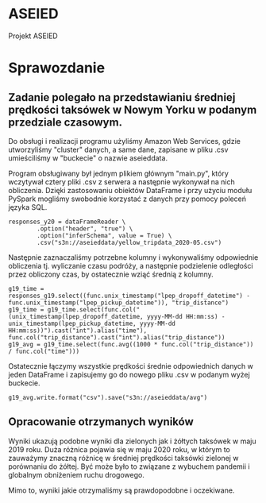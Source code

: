 # ASEIED
Projekt ASEIED


# Sprawozdanie

## Zadanie polegało na przedstawianiu średniej prędkości taksówek w Nowym Yorku w podanym przedziale czasowym.

Do obsługi i realizacji programu użyliśmy Amazon Web Services, gdzie utworzyliśmy "cluster" danych, a same dane, zapisane w pliku .csv umieściliśmy w "buckecie"
o nazwie aseieddata.

Program obsługiwany był jednym plikiem głównym "main.py", który wczytywał cztery pliki .csv z serwera a następnie wykonywał na nich obliczenia.
Dzięki zastosowaniu obiektów DataFrame i przy użyciu modułu PySpark mogliśmy swobodnie korzystać z danych przy pomocy poleceń języka SQL.

````
responses_y20 = dataFrameReader \
        .option("header", "true") \
        .option("inferSchema", value = True) \
        .csv("s3n://aseieddata/yellow_tripdata_2020-05.csv")  
````    

Następnie zaznaczaliśmy potrzebne kolumny i wykonywaliśmy odpowiednie obliczenia tj. wyliczanie czasu podróży, a następnie podzielenie odległości przez obliczony czas, by ostatecznie wziąć średnią z kolumny.

````
g19_time = responses_g19.select((func.unix_timestamp("lpep_dropoff_datetime") - func.unix_timestamp("lpep_pickup_datetime")), "trip_distance")
g19_time = g19_time.select(func.col("(unix_timestamp(lpep_dropoff_datetime, yyyy-MM-dd HH:mm:ss) - unix_timestamp(lpep_pickup_datetime, yyyy-MM-dd HH:mm:ss))").cast("int").alias("time"), func.col("trip_distance").cast("int").alias("trip_distance"))
g19_avg = g19_time.select(func.avg((1000 * func.col("trip_distance")) / func.col("time")))
````

Ostatecznie łączymy wszystkie prędkości średnie odpowiednich danych w jeden DataFrame i zapisujemy go do nowego pliku .csv w podanym wyżej buckecie.

````
g19_avg.write.format("csv").save("s3n://aseieddata/avg")
````

## Opracowanie otrzymanych wyników

Wyniki ukazują podobne wyniki dla zielonych jak i żółtych taksówek w maju 2019 roku.
Duża różnica pojawia się w maju 2020 roku, w którym to zauważymy znaczną różnicę w średniej prędkości taksówki zielonej w porównaniu do żółtej.
Być może było to związane z wybuchem pandemii i globalnym obniżeniem ruchu drogowego.

Mimo to, wyniki jakie otrzymaliśmy są prawdopodobne i oczekiwane.



